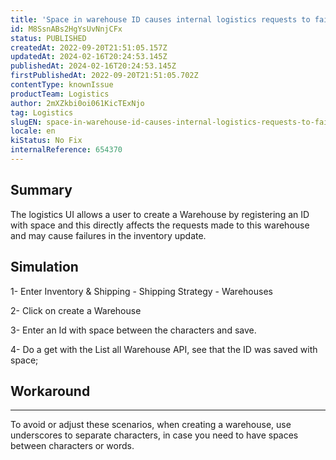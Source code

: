 ```yaml
---
title: 'Space in warehouse ID causes internal logistics requests to fail'
id: M8SsnABs2HgYsUvNnjCFx
status: PUBLISHED
createdAt: 2022-09-20T21:51:05.157Z
updatedAt: 2024-02-16T20:24:53.145Z
publishedAt: 2024-02-16T20:24:53.145Z
firstPublishedAt: 2022-09-20T21:51:05.702Z
contentType: knownIssue
productTeam: Logistics
author: 2mXZkbi0oi061KicTExNjo
tag: Logistics
slugEN: space-in-warehouse-id-causes-internal-logistics-requests-to-fail
locale: en
kiStatus: No Fix
internalReference: 654370
---
```


## Summary


The logistics UI allows a user to create a Warehouse by registering an ID with space and this directly affects the requests made to this warehouse and may cause failures in the inventory update.


##

## Simulation



1- Enter Inventory & Shipping - Shipping Strategy - Warehouses

2- Click on create a Warehouse

3- Enter an Id with space between the characters and save.

4- Do a get with the List all Warehouse API, see that the ID was saved with space;



##

## Workaround


** **
To avoid or adjust these scenarios, when creating a warehouse, use underscores to separate characters, in case you need to have spaces between characters or words.





